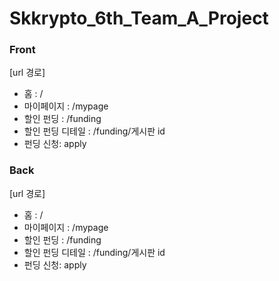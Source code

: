 # Skkrypto_6th_Team_A_Project







### Front 

[url 경로]

- 홈 : /
- 마이페이지 : /mypage
- 할인 펀딩 : /funding
- 할인 펀딩 디테일 : /funding/게시판 id
- 펀딩 신청: apply







### Back

[url 경로]

- 홈 : /
- 마이페이지 : /mypage
- 할인 펀딩 : /funding
- 할인 펀딩 디테일 : /funding/게시판 id
- 펀딩 신청: apply







</br></br>
